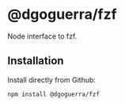 # @dgoguerra/fzf

Node interface to fzf.

## Installation

Install directly from Github:

```bash
npm install @dgoguerra/fzf
```

